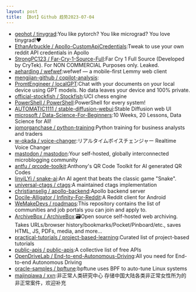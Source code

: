 ```yaml
---
layout: post
title: 【Bot】Github 趋势2023-07-04
---
```


* [geohot / tinygrad](https://github.com/geohot/tinygrad):You like pytorch? You like micrograd? You love tinygrad!❤️
* [EthanArbuckle / Apollo-CustomApiCredentials](https://github.com/EthanArbuckle/Apollo-CustomApiCredentials):Tweak to use your own reddit API credentials in Apollo
* [StrongPC123 / Far-Cry-1-Source-Full](https://github.com/StrongPC123/Far-Cry-1-Source-Full):Far Cry 1 Full Source (Developed by CryTek). For NON COMMERCIAL Purposes only. Leaked.
* [aeharding / wefwef](https://github.com/aeharding/wefwef):wefwef — a mobile-first Lemmy web client
* [mengjian-github / copilot-analysis](https://github.com/mengjian-github/copilot-analysis):
* [PromtEngineer / localGPT](https://github.com/PromtEngineer/localGPT):Chat with your documents on your local device using GPT models. No data leaves your device and 100% private.
* [official-stockfish / Stockfish](https://github.com/official-stockfish/Stockfish):UCI chess engine
* [PowerShell / PowerShell](https://github.com/PowerShell/PowerShell):PowerShell for every system!
* [AUTOMATIC1111 / stable-diffusion-webui](https://github.com/AUTOMATIC1111/stable-diffusion-webui):Stable Diffusion web UI
* [microsoft / Data-Science-For-Beginners](https://github.com/microsoft/Data-Science-For-Beginners):10 Weeks, 20 Lessons, Data Science for All!
* [jpmorganchase / python-training](https://github.com/jpmorganchase/python-training):Python training for business analysts and traders
* [w-okada / voice-changer](https://github.com/w-okada/voice-changer):リアルタイムボイスチェンジャー Realtime Voice Changer
* [mastodon / mastodon](https://github.com/mastodon/mastodon):Your self-hosted, globally interconnected microblogging community
* [antfu / qrcode-toolkit](https://github.com/antfu/qrcode-toolkit):Anthony's QR Code Toolkit for AI generated QR Codes
* [linyiLYi / snake-ai](https://github.com/linyiLYi/snake-ai):An AI agent that beats the classic game "Snake".
* [universal-ctags / ctags](https://github.com/universal-ctags/ctags):A maintained ctags implementation
* [christianselig / apollo-backend](https://github.com/christianselig/apollo-backend):Apollo backend server
* [Docile-Alligator / Infinity-For-Reddit](https://github.com/Docile-Alligator/Infinity-For-Reddit):A Reddit client for Android
* [WeMakeDevs / roadmaps](https://github.com/WeMakeDevs/roadmaps):This repository contains the list of communities and job portals you can join and apply to.
* [ArchiveBox / ArchiveBox](https://github.com/ArchiveBox/ArchiveBox):🗃Open source self-hosted web archiving. Takes URLs/browser history/bookmarks/Pocket/Pinboard/etc., saves HTML, JS, PDFs, media, and more...
* [practical-tutorials / project-based-learning](https://github.com/practical-tutorials/project-based-learning):Curated list of project-based tutorials
* [public-apis / public-apis](https://github.com/public-apis/public-apis):A collective list of free APIs
* [OpenDriveLab / End-to-end-Autonomous-Driving](https://github.com/OpenDriveLab/End-to-end-Autonomous-Driving):All you need for End-to-end Autonomous Driving
* [oracle-samples / bpftune](https://github.com/oracle-samples/bpftune):bpftune uses BPF to auto-tune Linux systems
* [majinqiawa / xxn](https://github.com/majinqiawa/xxn):非正常人类研究中心 存储中国大陆各类非正常女性所为的非正常案件，欢迎补充
